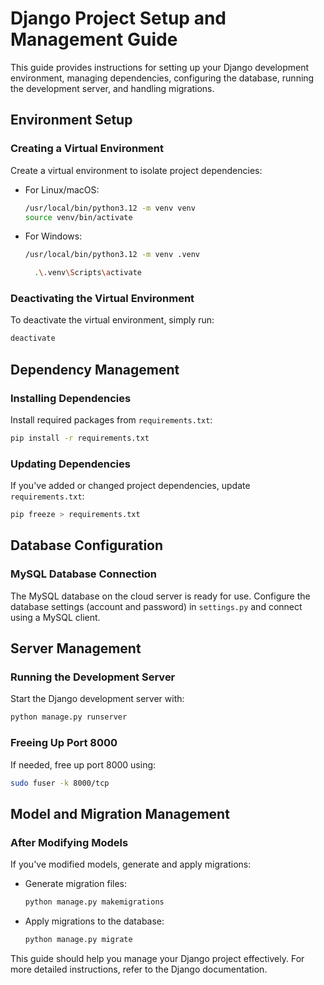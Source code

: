 
# Django Project Setup and Management Guide

This guide provides instructions for setting up your Django development environment, managing dependencies, configuring the database, running the development server, and handling migrations.

## Environment Setup

### Creating a Virtual Environment 

Create a virtual environment to isolate project dependencies: 

- For Linux/macOS:
  ```bash
  /usr/local/bin/python3.12 -m venv venv
  source venv/bin/activate
  
- For Windows:
  ```cmd
  /usr/local/bin/python3.12 -m venv .venv
  ```
    ```bash
      .\.venv\Scripts\activate
    ```
### Deactivating the Virtual Environment

To deactivate the virtual environment, simply run:

```bash
deactivate
```

## Dependency Management

### Installing Dependencies

Install required packages from `requirements.txt`:

```bash
pip install -r requirements.txt
```

### Updating Dependencies

If you've added or changed project dependencies, update `requirements.txt`:

```bash
pip freeze > requirements.txt
```

## Database Configuration

### MySQL Database Connection

The MySQL database on the cloud server is ready for use. Configure the database settings (account and password) in `settings.py` and connect using a MySQL client.

## Server Management

### Running the Development Server

Start the Django development server with:

```bash
python manage.py runserver
```

### Freeing Up Port 8000

If needed, free up port 8000 using:

```bash
sudo fuser -k 8000/tcp
```

## Model and Migration Management

### After Modifying Models

If you've modified models, generate and apply migrations:

- Generate migration files:
  ```bash
  python manage.py makemigrations
  ```
- Apply migrations to the database:
  ```bash
  python manage.py migrate
  ```

This guide should help you manage your Django project effectively. For more detailed instructions, refer to the Django documentation.
```
